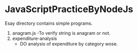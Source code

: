 # JavaScriptPracticeByNodeJs

Esay directory contains simple programs.
1. anagram.js 
   -To verify string is anagram or not.
2. expenditure-analysis
   - DO analysis of expenditure by category wose. 